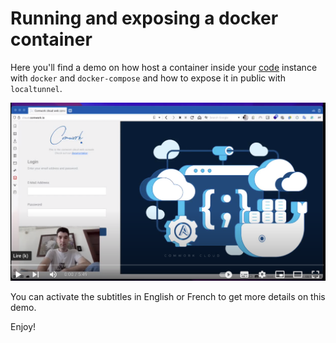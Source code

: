 # Running and exposing a docker container

Here you'll find a demo on how host a container inside your [code](../../code.md) instance with `docker` and `docker-compose` and how to expose it in public with `localtunnel`.

[![code_demo_2](../../img/demo_1.png)](https://youtu.be/9NVV1wbv4ZI)

You can activate the subtitles in English or French to get more details on this demo.

Enjoy!
